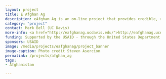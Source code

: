 ```yaml
---
layout: project
title: E Afghan Ag
description: eAfghan Ag is an on-line project that provides credible, relevant information to those helping farmers in Afghanistan
category: "project"
contact: Mark Bell (UC Davis)
more-info: <a href="http://eafghanag.ucdavis.edu/">http://eafghanag.ucdavis.edu/</a>
funding: Supported by the USAID - through the United States Department of Agriculture, Foreign Agricultural Service
sponsors: USAID
image: /media/projects/eafghanag/project_banner
image-caption: Photo credit Steven Asercion
permalink: /projects/afghan_ag
tags:
- Afghanistan

---
```

